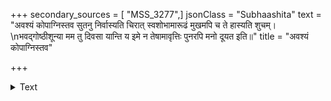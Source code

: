 +++
secondary_sources = [ "MSS_3277",]
jsonClass = "Subhaashita"
text = "अवश्यं कोपाग्निस्तव सुतनु निर्वास्यति चिरात् स्वशोभामारूढं मुखमपि च ते हास्यति शुचम्।  \nभवद्गोष्ठीशून्या मम तु दिवसा यान्ति य इमे न तेषामावृत्तिः पुनरपि मनो दूयत इति॥"
title = "अवश्यं कोपाग्निस्तव"

+++

<details><summary>Text</summary>

अवश्यं कोपाग्निस्तव सुतनु निर्वास्यति चिरात् स्वशोभामारूढं मुखमपि च ते हास्यति शुचम्।  
भवद्गोष्ठीशून्या मम तु दिवसा यान्ति य इमे न तेषामावृत्तिः पुनरपि मनो दूयत इति॥
</details>
